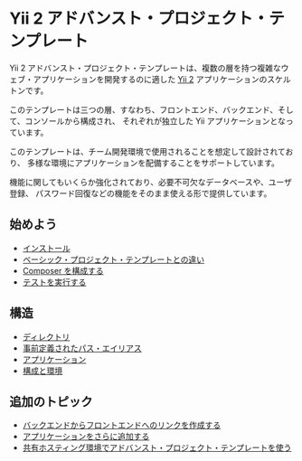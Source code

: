 Yii 2 アドバンスト・プロジェクト・テンプレート
==============================================

Yii 2 アドバンスト・プロジェクト・テンプレートは、複数の層を持つ複雑なウェブ・アプリケーションを開発するのに適した
[Yii 2](http://www.yiiframework.com/) アプリケーションのスケルトンです。

このテンプレートは三つの層、すなわち、フロントエンド、バックエンド、そして、コンソールから構成され、
それぞれが独立した Yii アプリケーションとなっています。

このテンプレートは、チーム開発環境で使用されることを想定して設計されており、
多様な環境にアプリケーションを配備することをサポートしています。

機能に関してもいくらか強化されており、必要不可欠なデータベースや、ユーザ登録、
パスワード回復などの機能をそのまま使える形で提供しています。

始めよう
--------

* [インストール](start-installation.md)
* [ベーシック・プロジェクト・テンプレートとの違い](start-comparison.md)
* [Composer を構成する](start-composer.md)
* [テストを実行する](start-testing.md)

構造
----

* [ディレクトリ](structure-directories.md)
* [事前定義されたパス・エイリアス](structure-path-aliases.md)
* [アプリケーション](structure-applications.md)
* [構成と環境](structure-environments.md)

追加のトピック
--------------

* [バックエンドからフロントエンドへのリンクを作成する](topic-link-backend-frontend.md)
* [アプリケーションをさらに追加する](topic-adding-more-apps.md)
* [共有ホスティング環境でアドバンスト・プロジェクト・テンプレートを使う](topic-shared-hosting.md)
